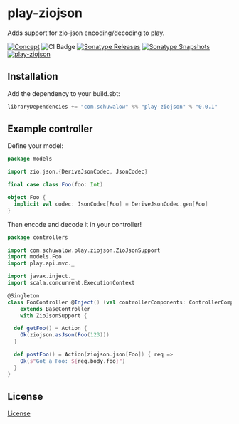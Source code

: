 # play-ziojson

Adds support for zio-json encoding/decoding to play.

[![Concept](https://img.shields.io/badge/Project%20Stage-Concept-orange.svg)](https://github.com/zio/zio/wiki/Project-Stages) ![CI Badge](https://github.com/mschuwalow/play-ziojson/workflows/CI/badge.svg) [![Sonatype Releases](https://img.shields.io/nexus/r/https/oss.sonatype.org/com.schuwalow/play-ziojson_2.13.svg?label=Sonatype%20Release)](https://oss.sonatype.org/content/repositories/releases/com/schuwalow/play-ziojson_2.13/) [![Sonatype Snapshots](https://img.shields.io/nexus/s/https/oss.sonatype.org/com.schuwalow/play-ziojson_2.13.svg?label=Sonatype%20Snapshot)](https://oss.sonatype.org/content/repositories/snapshots/com/schuwalow/play-ziojson_2.13/) [![play-ziojson](https://img.shields.io/github/stars/mschuwalow/play-ziojson?style=social)](https://github.com/mschuwalow/play-ziojson)

## Installation

Add the dependency to your build.sbt:

```scala
libraryDependencies += "com.schuwalow" %% "play-ziojson" % "0.0.1"
```

## Example controller

Define your model:

```scala
package models

import zio.json.{DeriveJsonCodec, JsonCodec}

final case class Foo(foo: Int)

object Foo {
  implicit val codec: JsonCodec[Foo] = DeriveJsonCodec.gen[Foo]
}
```

Then encode and decode it in your controller!

```scala
package controllers

import com.schuwalow.play.ziojson.ZioJsonSupport
import models.Foo
import play.api.mvc._

import javax.inject._
import scala.concurrent.ExecutionContext

@Singleton
class FooController @Inject() (val controllerComponents: ControllerComponents)(implicit val ec: ExecutionContext)
    extends BaseController
    with ZioJsonSupport {

  def getFoo() = Action {
    Ok(ziojson.asJson(Foo(123)))
  }

  def postFoo() = Action(ziojson.json[Foo]) { req =>
    Ok(s"Got a Foo: ${req.body.foo}")
  }
}

```

## License

[License](LICENSE)
